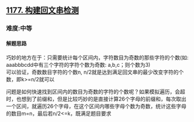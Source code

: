 <h2><a href="https://leetcode.cn/problems/can-make-palindrome-from-substring/">1177. 构建回文串检测</a></h2>
<h3>难度:中等</h3>
<h4>解题思路</h4>
<p>巧妙的地方在于：只需要统计每个区间内，字符数目为奇数的那些字符的个数(如: aaabbbcdd中有三个字符的字符个数为奇数: a,b,c；则个数为3)<br>
可以验证，奇数数目字符的个数n, n/2就是达到满足回文串的最少改变字符的个数，即k>=n/2就可以<br></p>
<p>问题是如何快速找到区间内的数目为奇数的字符的个数呢？如果模拟遍历，会超时，也想到了前缀和，但是比较巧妙的是直接计算26个字母的前缀和，每次取出<br>
一个区间，就遍历26个字母，在这个区间内哪些字母个数为奇数，统计这些字母的数目m=n，最后若n/2<=k，既满足题目要求</p>
